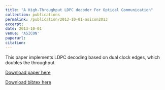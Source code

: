 ```yaml
---
title: "A High-Throughput LDPC decoder For Optical Communication"
collection: publications
permalink: /publication/2013-10-01-asicon2013
excerpt:
date: 2013-10-01
venue: 'ASICON'
paperurl:
citation:
---
```

This paper implements LDPC decoding based on dual clock edges, which doubles the throughput.

[Download paper here](https://diwu1990.github.io/files/asicon2013_paper.pdf)

[Download bibtex here](https://diwu1990.github.io/files/asicon2013_paper.bib)